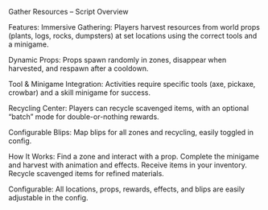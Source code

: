 Gather Resources – Script Overview

Features:
Immersive Gathering: Players harvest resources from world props (plants, logs, rocks, dumpsters) at set locations using the correct tools and a minigame.

Dynamic Props: Props spawn randomly in zones, disappear when harvested, and respawn after a cooldown.

Tool & Minigame Integration: Activities require specific tools (axe, pickaxe, crowbar) and a skill minigame for success.

Recycling Center: Players can recycle scavenged items, with an optional “batch” mode for double-or-nothing rewards.

Configurable Blips: Map blips for all zones and recycling, easily toggled in config.

How It Works:
Find a zone and interact with a prop.
Complete the minigame and harvest with animation and effects.
Receive items in your inventory.
Recycle scavenged items for refined materials.

Configurable:
All locations, props, rewards, effects, and blips are easily adjustable in the config.